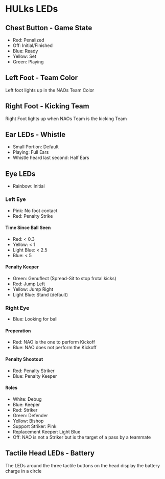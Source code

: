 # HULks LEDs

## Chest Button - Game State

* Red: Penalized
* Off: Initial/Finished
* Blue: Ready
* Yellow: Set
* Green: Playing

## Left Foot - Team Color

Left foot lights up in the NAOs Team Color

## Right Foot - Kicking Team

Right Foot lights up when NAOs Team is the kicking Team

## Ear LEDs - Whistle

* Small Portion: Default
* Playing: Full Ears
* Whistle heard last second: Half Ears

## Eye LEDs

* Rainbow: Initial

### Left Eye

* Pink: No foot contact
* Red: Penalty Strike

#### Time Since Ball Seen

* Red: < 0.3
* Yellow: < 1
* Light Blue: < 2.5
* Blue: < 5

#### Penalty Keeper

* Green: Genuflect (Spread-Sit to stop frotal kicks)
* Red: Jump Left
* Yellow: Jump Right
* Light Blue: Stand (default)

### Right Eye

* Blue: Looking for ball

#### Preperation

* Red: NAO is the one to perform Kickoff
* Blue: NAO does not perform the Kickoff 

#### Penalty Shootout

* Red: Penalty Striker
* Blue: Penalty Keeper

#### Roles

* White: Debug
* Blue: Keeper
* Red: Striker
* Green: Defender
* Yellow: Bishop
* Support Striker: Pink
* Replacement Keeper: Light Blue
* Off: NAO is not a Striker but is the target of a pass by a teammate

## Tactile Head LEDs - Battery

The LEDs around the three tactile buttons on the head display the battery
charge in a circle
